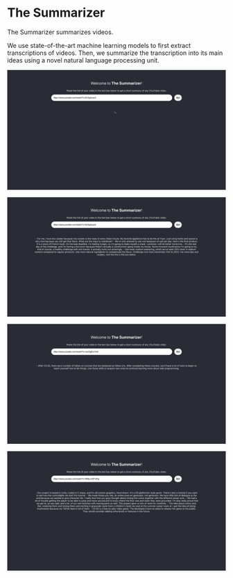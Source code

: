 # The Summarizer

The Summarizer summarizes videos.

We use state-of-the-art machine learning models to first extract transcriptions of videos. Then, we summarize the transcription into its main ideas using a novel natural language processing unit.

![Application Screenshot](./images/1.jpeg)

![Application Screenshot](./images/2.jpeg)

![Application Screenshot](./images/3.jpeg)

![Application Screenshot](./images/4.jpeg)
